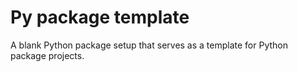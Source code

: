 # Py package template

A blank Python package setup that serves as a template for Python package projects.